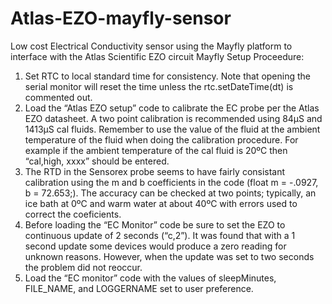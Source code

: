# Atlas-EZO-mayfly-sensor
Low cost Electrical Conductivity sensor using the Mayfly platform to interface with the Atlas Scientific EZO circuit
Mayfly Setup Proceedure: 
1.	Set RTC to local standard time for consistency.  Note that opening the serial monitor will reset the time unless the rtc.setDateTime(dt) is commented out.
2.	Load the “Atlas EZO setup” code to calibrate the EC probe per the Atlas EZO datasheet.  A two point calibration is recommended using 84µS and 1413µS cal fluids.  Remember to use the value of the fluid at the ambient temperature of the fluid when doing the calibration procedure.  For example if the ambient temperature of the cal fluid is 20ºC then “cal,high, xxxx” should be entered.
3.	The RTD in the Sensorex probe seems to have fairly consistant calibration using the m and b coefficients in the code (float m = -.0927, b = 72.653;).  The accuracy can be checked at two points; typically, an ice bath at 0ºC and warm water at about 40ºC with errors used to correct the coeficients.
4.	Before loading the “EC Monitor” code be sure to set the EZO to continuous update of 2 seconds (“c,2”).  It was found that with a 1 second update some devices would produce a zero reading for unknown reasons.  However, when the update was set to two seconds the problem did not reoccur.
5.	Load the “EC monitor” code with the values of sleepMinutes, FILE_NAME,  and LOGGERNAME set to user preference. 

 
